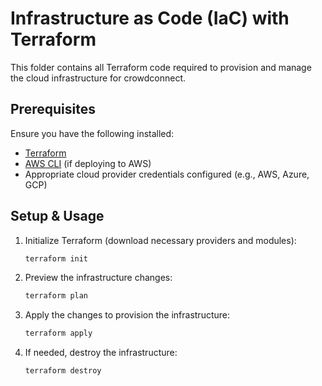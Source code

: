 # Infrastructure as Code (IaC) with Terraform

This folder contains all Terraform code required to provision and manage the cloud infrastructure for crowdconnect.

## Prerequisites

Ensure you have the following installed:

- [Terraform](https://developer.hashicorp.com/terraform/downloads)
- [AWS CLI](https://aws.amazon.com/cli/) (if deploying to AWS)
- Appropriate cloud provider credentials configured (e.g., AWS, Azure, GCP)

## Setup & Usage

1. Initialize Terraform (download necessary providers and modules):

   ```sh
   terraform init
   ```

2. Preview the infrastructure changes:

   ```sh
   terraform plan
   ```

3. Apply the changes to provision the infrastructure:

   ```sh
   terraform apply
   ```

4. If needed, destroy the infrastructure:

   ```sh
   terraform destroy
   ```
